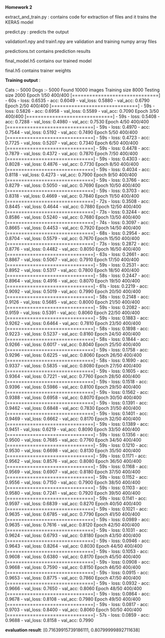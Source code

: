 <b>Homework 2</b>


extract_and_train.py : contains code for extraction of files and it trains the KERAS model

predict.py : predicts the output

validation1.npy and train1.npy are validation and training numpy array files

predictions.txt contains prediction results

final_model.h5 contains our trained model

final.h5 contains trainer weights

<b>Training output</b> :

Cats :- 5000
Dogs :-  5000
Found 10000 images
Training size 8000
Testing size 2000
Epoch 1/50
400/400 [==============================] - 60s - loss: 0.6535 - acc: 0.6049 - val_loss: 0.5880 - val_acc: 0.6790
Epoch 2/50
400/400 [==============================] - 59s - loss: 0.5826 - acc: 0.6958 - val_loss: 0.5589 - val_acc: 0.7090
Epoch 3/50
400/400 [==============================] - 59s - loss: 0.5408 - acc: 0.7288 - val_loss: 0.4980 - val_acc: 0.7530
Epoch 4/50
400/400 [==============================] - 59s - loss: 0.4970 - acc: 0.7544 - val_loss: 0.5192 - val_acc: 0.7490
Epoch 5/50
400/400 [==============================] - 59s - loss: 0.4723 - acc: 0.7725 - val_loss: 0.5207 - val_acc: 0.7340
Epoch 6/50
400/400 [==============================] - 59s - loss: 0.4478 - acc: 0.7879 - val_loss: 0.4372 - val_acc: 0.7870
Epoch 7/50
400/400 [==============================] - 59s - loss: 0.4303 - acc: 0.8028 - val_loss: 0.4876 - val_acc: 0.7730
Epoch 8/50
400/400 [==============================] - 59s - loss: 0.4034 - acc: 0.8118 - val_loss: 0.4273 - val_acc: 0.7900
Epoch 9/50
400/400 [==============================] - 59s - loss: 0.3766 - acc: 0.8279 - val_loss: 0.5050 - val_acc: 0.7690
Epoch 10/50
400/400 [==============================] - 59s - loss: 0.3703 - acc: 0.8318 - val_loss: 0.4669 - val_acc: 0.7840
Epoch 11/50
400/400 [==============================] - 72s - loss: 0.3508 - acc: 0.8445 - val_loss: 0.4644 - val_acc: 0.7880
Epoch 12/50
400/400 [==============================] - 73s - loss: 0.3244 - acc: 0.8586 - val_loss: 0.5240 - val_acc: 0.7680
Epoch 13/50
400/400 [==============================] - 74s - loss: 0.3097 - acc: 0.8665 - val_loss: 0.4453 - val_acc: 0.7920
Epoch 14/50
400/400 [==============================] - 68s - loss: 0.2954 - acc: 0.8704 - val_loss: 0.5579 - val_acc: 0.7670
Epoch 15/50
400/400 [==============================] - 73s - loss: 0.2872 - acc: 0.8776 - val_loss: 0.4482 - val_acc: 0.8050
Epoch 16/50
400/400 [==============================] - 63s - loss: 0.2661 - acc: 0.8867 - val_loss: 0.5067 - val_acc: 0.7910
Epoch 17/50
400/400 [==============================] - 59s - loss: 0.2531 - acc: 0.8952 - val_loss: 0.5317 - val_acc: 0.7800
Epoch 18/50
400/400 [==============================] - 58s - loss: 0.2447 - acc: 0.8964 - val_loss: 0.4916 - val_acc: 0.8070
Epoch 19/50
400/400 [==============================] - 61s - loss: 0.2219 - acc: 0.9092 - val_loss: 0.5019 - val_acc: 0.7990
Epoch 20/50
400/400 [==============================] - 58s - loss: 0.2148 - acc: 0.9126 - val_loss: 0.5685 - val_acc: 0.8000
Epoch 21/50
400/400 [==============================] - 59s - loss: 0.2082 - acc: 0.9159 - val_loss: 0.5391 - val_acc: 0.8060
Epoch 22/50
400/400 [==============================] - 59s - loss: 0.1883 - acc: 0.9262 - val_loss: 0.6464 - val_acc: 0.7810
Epoch 23/50
400/400 [==============================] - 58s - loss: 0.1898 - acc: 0.9223 - val_loss: 0.5237 - val_acc: 0.8160
Epoch 24/50
400/400 [==============================] - 58s - loss: 0.1844 - acc: 0.9266 - val_loss: 0.6017 - val_acc: 0.8040
Epoch 25/50
400/400 [==============================] - 59s - loss: 0.1758 - acc: 0.9296 - val_loss: 0.6225 - val_acc: 0.8060
Epoch 26/50
400/400 [==============================] - 58s - loss: 0.1690 - acc: 0.9337 - val_loss: 0.5835 - val_acc: 0.8080
Epoch 27/50
400/400 [==============================] - 59s - loss: 0.1605 - acc: 0.9364 - val_loss: 0.7221 - val_acc: 0.7760
Epoch 28/50
400/400 [==============================] - 59s - loss: 0.1518 - acc: 0.9396 - val_loss: 0.5986 - val_acc: 0.8100
Epoch 29/50
400/400 [==============================] - 59s - loss: 0.1562 - acc: 0.9388 - val_loss: 0.6958 - val_acc: 0.8070
Epoch 30/50
400/400 [==============================] - 59s - loss: 0.1391 - acc: 0.9462 - val_loss: 0.6848 - val_acc: 0.7830
Epoch 31/50
400/400 [==============================] - 59s - loss: 0.1401 - acc: 0.9469 - val_loss: 0.6662 - val_acc: 0.8170
Epoch 32/50
400/400 [==============================] - 59s - loss: 0.1389 - acc: 0.9451 - val_loss: 0.6219 - val_acc: 0.8090
Epoch 33/50
400/400 [==============================] - 59s - loss: 0.1356 - acc: 0.9500 - val_loss: 0.7685 - val_acc: 0.7760
Epoch 34/50
400/400 [==============================] - 59s - loss: 0.1210 - acc: 0.9530 - val_loss: 0.6698 - val_acc: 0.8130
Epoch 35/50
400/400 [==============================] - 59s - loss: 0.1171 - acc: 0.9562 - val_loss: 0.8576 - val_acc: 0.8080
Epoch 36/50
400/400 [==============================] - 59s - loss: 0.1168 - acc: 0.9569 - val_loss: 0.6907 - val_acc: 0.8180
Epoch 37/50
400/400 [==============================] - 59s - loss: 0.1152 - acc: 0.9556 - val_loss: 0.7150 - val_acc: 0.7900
Epoch 38/50
400/400 [==============================] - 59s - loss: 0.1103 - acc: 0.9580 - val_loss: 0.7241 - val_acc: 0.7920
Epoch 39/50
400/400 [==============================] - 59s - loss: 0.1141 - acc: 0.9597 - val_loss: 0.6839 - val_acc: 0.8270
Epoch 40/50
400/400 [==============================] - 59s - loss: 0.1021 - acc: 0.9635 - val_loss: 0.6785 - val_acc: 0.7790
Epoch 41/50
400/400 [==============================] - 59s - loss: 0.0989 - acc: 0.9635 - val_loss: 0.7616 - val_acc: 0.8120
Epoch 42/50
400/400 [==============================] - 59s - loss: 0.1031 - acc: 0.9624 - val_loss: 0.6793 - val_acc: 0.8180
Epoch 43/50
400/400 [==============================] - 59s - loss: 0.0946 - acc: 0.9643 - val_loss: 0.8264 - val_acc: 0.8030
Epoch 44/50
400/400 [==============================] - 59s - loss: 0.1053 - acc: 0.9608 - val_loss: 0.6380 - val_acc: 0.8170
Epoch 45/50
400/400 [==============================] - 59s - loss: 0.0908 - acc: 0.9668 - val_loss: 0.7590 - val_acc: 0.8150
Epoch 46/50
400/400 [==============================] - 59s - loss: 0.0915 - acc: 0.9653 - val_loss: 0.8775 - val_acc: 0.7860
Epoch 47/50
400/400 [==============================] - 59s - loss: 0.0932 - acc: 0.9666 - val_loss: 0.7650 - val_acc: 0.8060
Epoch 48/50
400/400 [==============================] - 59s - loss: 0.0864 - acc: 0.9678 - val_loss: 0.8108 - val_acc: 0.7980
Epoch 49/50
400/400 [==============================] - 59s - loss: 0.0817 - acc: 0.9703 - val_loss: 0.8400 - val_acc: 0.8060
Epoch 50/50
400/400 [==============================] - 57s - loss: 0.0859 - acc: 0.9688 - val_loss: 0.8158 - val_acc: 0.7990

<b>evaluation result</b>:
[0.71639915739186111, 0.80799999892711638]
